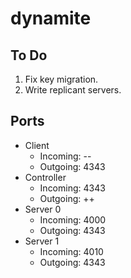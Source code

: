 dynamite
=========

## To Do
1. Fix key migration.
2. Write replicant servers.

## Ports
- Client
	- Incoming: --
	- Outgoing: 4343
- Controller
	- Incoming: 4343
	- Outgoing: ++
- Server 0
	- Incoming: 4000
	- Outgoing: 4343
- Server 1
	- Incoming: 4010
	- Outgoing: 4343